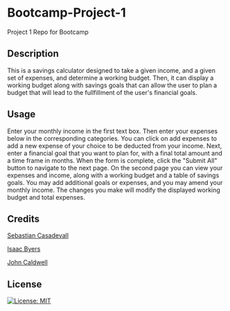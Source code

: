 # Bootcamp-Project-1
Project 1 Repo for Bootcamp

## Description

This is a savings calculator designed to take a given income, and a given set of expenses, and determine a working budget. Then, it can display a working budget along with savings goals that can allow the user to plan a budget that will lead to the fullfillment of the user's financial goals.


## Usage

Enter your monthly income in the first text box. Then enter your expenses below in the corresponding categories. You can click on add expenses to add a new expense of your choice to be deducted from your income. Next, enter a financial goal that you want to plan for, with a final total amount and a time frame in months. When the form is complete, click the "Submit All" button to navigate to the next page. On the second page you can view your expenses and income, along with a working budget and a table of savings goals. You may add additional goals or expenses, and you may amend your monthly income. The changes you make will modify the displayed working budget and total expenses.

## Credits

[Sebastian Casadevall](https://github.com/SC089)

[Isaac Byers](https://github.com/ikebyers)

[John Caldwell](https://github.com/johnc365)


## License

[![License: MIT](https://img.shields.io/badge/License-MIT-yellow.svg)](https://opensource.org/licenses/MIT)